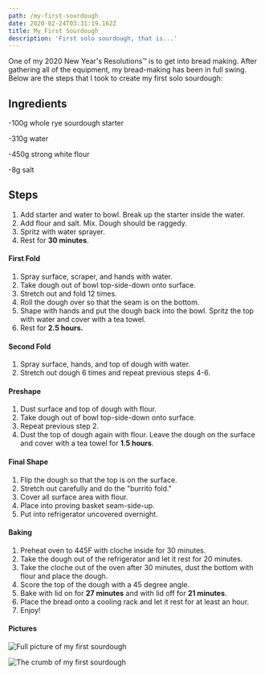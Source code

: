 ```yaml
---
path: /my-first-sourdough
date: 2020-02-24T03:31:19.162Z
title: My First Sourdough
description: 'First solo sourdough, that is...'
---
```

One of my 2020 New Year's Resolutions™ is to get into bread making. After gathering all of the equipment, my bread-making has been in full swing. Below are the steps that I took to create my first solo sourdough:

## Ingredients

\-100g whole rye sourdough starter

\-310g water

\-450g strong white flour

\-8g salt

## Steps

1. Add starter and water to bowl. Break up the starter inside the water.
2. Add flour and salt. Mix. Dough should be raggedy.
3. Spritz with water sprayer.
4. Rest for **30 minutes**.

#### First Fold

1. Spray surface, scraper, and hands with water.
2. Take dough out of bowl top-side-down onto surface.
3. Stretch out and fold 12 times.
4. Roll the dough over so that the seam is on the bottom.
5. Shape with hands and put the dough back into the bowl. Spritz the top with water and cover with a tea towel.
6. Rest for **2.5 hours.**

#### Second Fold

1. Spray surface, hands, and top of dough with water.
2. Stretch out dough 6 times and repeat previous steps 4-6.

#### Preshape

1. Dust surface and top of dough with flour.
2. Take dough out of bowl top-side-down onto surface.
3. Repeat previous step 2.
4. Dust the top of dough again with flour. Leave the dough on the surface and cover with a tea towel for **1.5 hours**.

#### Final Shape

1. Flip the dough so that the top is on the surface.
2. Stretch out carefully and do the "burrito fold."
3. Cover all surface area with flour.
4. Place into proving basket seam-side-up.
5. Put into refrigerator uncovered overnight.

#### Baking

1. Preheat oven to 445F with cloche inside for 30 minutes.
2. Take the dough out of the refrigerator and let it rest for 20 minutes.
3. Take the cloche out of the oven after 30 minutes, dust the bottom with flour and place the dough.
4. Score the top of the dough with a 45 degree angle.
5. Bake with lid on for **27 minutes** and with lid off for **21 minutes**.
6. Place the bread onto a cooling rack and let it rest for at least an hour.
7. Enjoy!

#### Pictures

![Full picture of my first sourdough](assets/P1010277.jpg "Full shot")

![The crumb of my first sourdough](assets/P1010284.jpg "The crumb")
